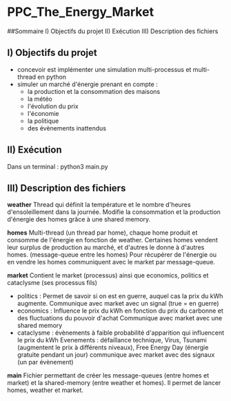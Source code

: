 # PPC_The_Energy_Market

##Sommaire
	I) Objectifs du projet
	II) Exécution
	III) Description des fichiers

## I) Objectifs du projet 
- concevoir est implémenter une simulation multi-processus et multi-thread en python
- simuler un marché d'énergie prenant en compte :
	- la production et la consommation des maisons
	- la météo
	- l'évolution du prix 
	- l'économie
	- la politique 
	- des évènements inattendus

## II) Exécution 
Dans un terminal : python3 main.py

## III) Description des fichiers

**weather**
Thread qui définit la température et le nombre d'heures d'ensoleillement dans la journée.
Modifie la consommation et la production d'énergie des homes grâce à une shared memory.

**homes**
Multi-thread (un thread par home), chaque home produit et consomme de l'énergie en fonction de weather.
Certaines homes vendent leur surplus de production au marché, et d'autres le donne à d'autres homes. (message-queue entre les homes)
Pour récupérer de l'énergie ou en vendre les homes communiquent avec le market par message-queue.

**market**
Contient le market (processus) ainsi que economics, politics et cataclysme (ses processus fils)
- politics :
	Permet de savoir si on est en guerre, auquel cas la prix du kWh augmente.
	Communique avec market avec un signal (true = en guerre)
- economics : 
	Influence le prix du kWh en fonction du prix du carbonne et des fluctuations du pouvoir d'achat
	Communique avec market avec une shared memory
- cataclysme :
	évènements à faible probabilité d'apparition qui influencent le prix du kWh
	Evenements : défaillance technique, Virus, Tsunami (augmentent le prix à différents niveaux), Free Energy Day (énergie gratuite pendant un jour)
	communique avec market avec des signaux (un par évènement)

**main**
Fichier permettant de créer les message-queues (entre homes et market) et la shared-memory (entre weather et homes).
Il permet de lancer homes, weather et market.

